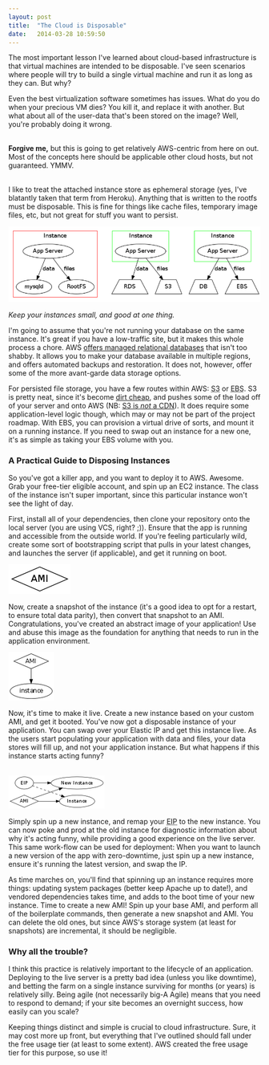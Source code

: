 ```yaml
---
layout: post
title:  "The Cloud is Disposable"
date:   2014-03-28 10:59:50
---
```


The most important lesson I've learned about cloud-based infrastructure
is that virtual machines are intended to be disposable.  I've seen
scenarios where people will try to build a single virtual machine and
run it as long as they can.  But why?

<!-- more -->

Even the best virtualization software sometimes has issues.  What do you
do when your precious VM dies?  You kill it, and replace it with
another. But what about all of the user-data that's been stored on the
image?  Well, you're probably doing it wrong.

<br />
<div class='alert alert-warning'>
  <strong>Forgive me,</strong> but this is going to get relatively AWS-centric
  from here on out.  Most of the concepts here should be applicable other cloud
  hosts, but not guaranteed.  YMMV.
</div>
<br />


I like to treat the attached instance store as ephemeral storage (yes,
I've blatantly taken that term from Heroku).  Anything that is written
to the rootfs must be disposable.  This is fine for things like cache
files, temporary image files, etc, but not great for stuff you want to
persist.

<img src="/images/aws-instance.png" alt="Conceptual Diagram" style="max-width: 100%" />

*Keep your instances small, and good at one thing.*


I'm going to assume that you're not running your database on the same
instance.  It's great if you have a low-traffic site, but it makes this
whole process a chore.  AWS [offers managed relational databases][rds]
that isn't too shabby.  It allows you to make your database available in
multiple regions, and offers automated backups and restoration. It does
not, however, offer some of the more avant-garde data storage options.

For persisted file storage, you have a few routes within AWS: <abbr
title="Simple Storage Service">S3</abbr> or <abbr title="Elastic Block
Store">EBS</abbr>. S3 is pretty neat, since it's become
[dirt cheap][s3-price-reduction], and pushes some of the load off of your
server and onto AWS (NB: [S3 is *not* a CDN][s3-not-cdn]). It does require some
application-level logic though, which may or may not be part of the project
roadmap.  With EBS, you can provision a virtual drive of sorts, and mount
it on a running instance.  If you need to swap out an instance for a new one,
it's as simple as taking your EBS volume with you.

### A Practical Guide to Disposing Instances

So you've got a killer app, and you want to deploy it to AWS.  Awesome.
Grab your free-tier eligible account, and spin up an EC2 instance. The
class of the instance isn't super important, since this particular
instance won't see the light of day.

First, install all of your dependencies, then clone your repository onto
the local server (you are using VCS, right? ;)). Ensure that the app is
running and accessible from the outside world. If you're feeling particularly
wild, create some sort of bootstrapping script that pulls in your latest
changes, and launches the server (if applicable), and get it running on boot.

<div class='fig-right'>
  <img src="/images/aws-1.png" />
</div>

Now, create a snapshot of the instance (it's a good idea to opt for a
restart, to ensure total data parity), then convert that snapshot to an
AMI.  Congratulations, you've created an abstract image of your
application! Use and abuse this image as the foundation for anything
that needs to run in the application environment.

<div class='clearfix'></div>

<div class='fig-left'>
  <img src="/images/aws-2.png" />
</div>

Now, it's time to make it live.  Create a new instance based on your
custom AMI, and get it booted.  You've now got a disposable instance of
your application.  You can swap over your Elastic IP and get this
instance live.  As the users start populating your application with data
and files, your data stores will fill up, and not your application
instance.  But what happens if this instance starts acting funny?

<div class='clearfix'></div>
<br />

<div class='fig-right'>
  <img src="/images/aws-3.png" />
</div>

Simply spin up a new instance, and remap your <abbr title="Elastic
IP">EIP</abbr> to the new instance.  You can now poke and prod at the
old instance for diagnostic information about why it's acting funny,
while providing a good experience on the live server.  This same
work-flow can be used for deployment:  When you want to launch a new
version of the app with zero-downtime, just spin up a new instance,
ensure it's running the latest version, and swap the IP.

As time marches on, you'll find that spinning up an instance requires
more things: updating system packages (better keep Apache up to date!),
and vendored dependencies takes time, and adds to the boot time of your
new instance.  Time to create a new AMI! Spin up your base AMI, and
perform all of the boilerplate commands, then generate a new snapshot
and AMI.  You can delete the old ones, but since AWS's storage system
(at least for snapshots) are incremental, it should be negligible.

<div class='clearfix'></div>

### Why all the trouble?

I think this practice is relatively important to the lifecycle of an
application.  Deploying to the live server is a pretty bad idea (unless
you like downtime), and betting the farm on a single instance surviving
for months (or years) is relatively silly. Being agile (not necessarily big-A Agile)
means that you need to respond to demand;  if your site becomes an
overnight success, how easily can you scale?

Keeping things distinct and simple is crucial to cloud infrastructure.
Sure, it may cost more up front, but everything that I've outlined
should fall under the free usage tier (at least to some extent).  AWS
created the free usage tier for this purpose, so use it!

[rds]: https://aws.amazon.com/rds
[s3-price-reduction]: http://aws.typepad.com/aws/2014/03/aws-price-reduction-42-ec2-s3-rds-elasticache-and-elastic-mapreduce.html
[s3-not-cdn]: http://jdorfman.posthaven.com/medium-bitcoin-660x493-dot-jpg-cdn-vs-s3
